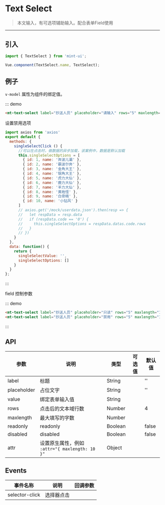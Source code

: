 # Text Select

> 本文输入，有可选项辅助输入。配合表单Field使用

-------------

## 引入

```javascript
import { TextSelect } from 'mint-ui';

Vue.component(TextSelect.name, TextSelect);
```

## 例子

`v-model` 属性为组件的绑定值。

::: demo
```html
<mt-text-select label="抄送人员" placeholder="请输入" rows="5" maxlength="100" :options="singleSelectOptions" v-model="singleSelectValue" @selector-click="singleSelectClick"></mt-text-select>
```
设置禁用选项
```javascript
import axios from 'axios'
export default {
  methods: {
    singleSelectClick () {
      //可以在点击时，做数据的异步加载，该案例中，数据是默认加载
      this.singleSelectOptions = [
        { id: 1, name: '奔波儿灞' },
        { id: 2, name: '霸波尔奔' },
        { id: 3, name: '金角大王' },
        { id: 4, name: '银角大王' },
        { id: 5, name: '虎力大仙' },
        { id: 6, name: '鹿力大仙' },
        { id: 7, name: '羊力大仙' },
        { id: 8, name: '黄袍怪' },
        { id: 9, name: '白骨精' },
        { id: 10, name: '小钻风' }
      ]
      // axios.get('/mock/userdata.json').then(resp => {
      //   let respData = resp.data
      //   if (respData.code == '0') {
      //     this.singleSelectOptions = respData.datas.code.rows
      //   }
      // })
    }
  },
  data: function() {
    return {
      singleSelectValue: '',
      singleSelectOptions: []
    }
  }
};
```
:::

field 控制参数

::: demo
```html
<mt-text-select label="抄送人员" placeholder="只读" rows="5" maxlength="100" :readonly="true"></mt-text-select>
<mt-text-select label="抄送人员" placeholder="禁用" rows="5" maxlength="100" :disabled="true"></mt-text-select>
```
:::


## API
| 参数 | 说明 | 类型 | 可选值 | 默认值 |
|------|-------|---------|-------|--------|
| label | 标题 | String | | '' |
| placeholder | 占位文字 | String | | '' |
| value | 绑定表单输入值 | String | | |
| rows | 点击后的文本域行数 | Number | | 4 |
| maxlength | 最大填写的字数 | Number | |  |
| readonly | readonly |Boolean | | false |
| disabled | disabled |Boolean | | false |
| attr | 设置原生属性，例如 `:attr="{ maxlength: 10 }"` | Object | |

## Events
| 事件名称 | 说明 | 回调参数 |
|------|-------|---------|
| selector-click | 选择器点击 |  |


<script>
import axios from 'axios'
export default {
  methods: {
    singleSelectClick () {
      //可以在点击时，做数据的异步加载，该案例中，数据是默认加载
      this.singleSelectOptions = [
        { id: 1, name: '奔波儿灞' },
        { id: 2, name: '霸波尔奔' },
        { id: 3, name: '金角大王' },
        { id: 4, name: '银角大王' },
        { id: 5, name: '虎力大仙' },
        { id: 6, name: '鹿力大仙' },
        { id: 7, name: '羊力大仙' },
        { id: 8, name: '黄袍怪' },
        { id: 9, name: '白骨精' },
        { id: 10, name: '小钻风' }
      ]
      // axios.get('/mock/userdata.json').then(resp => {
      //   let respData = resp.data
      //   if (respData.code == '0') {
      //     this.singleSelectOptions = respData.datas.code.rows
      //   }
      // })
    }
  },
  data: function() {
    return {
      singleSelectValue: '',
      singleSelectOptions: []
    }
  }
};
</script>
